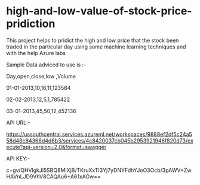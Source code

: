 # high-and-low-value-of-stock-price-pridiction
This project helps to pridict the high and low price that the stock been traded in the particular day using some machine learning techniques and with the help Azure labs 


Sample Data adviced to use is :-

Day,open,close,low ,Volume

01-01-2013,10,16,11,123564

02-02-2013,12,5,1,785422

03-01-2013,45,50,12,452136

API URL:-

https://ussouthcentral.services.azureml.net/workspaces/9888ef2df5c24a558d48c84366d4d6b3/services/4c8420037cb045b2953921946f820d73/execute?api-version=2.0&format=swagger

API KEY:-

c+gv/QHVlgkJi5SBQ8MlXjB/TKruXxTI3Yj7yDNYFdhYJoO3Ocb/3pAWV+ZwHAVnLJD9VhV8CAQAu6+A61xAGw==


